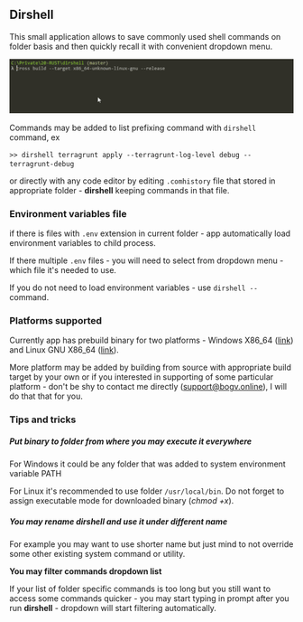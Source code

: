 ## Dirshell

This small application allows to save commonly used shell commands on folder basis and then quickly recall it with convenient dropdown menu.

![](https://raw.githubusercontent.com/bogvak/dirshell/master/img/demoopt.gif)

Commands may be added to list prefixing command with `dirshell` command, ex

```shell
>> dirshell terragrunt apply --terragrunt-log-level debug --terragrunt-debug
```

or directly with any code editor by editing `.comhistory` file that stored in appropriate folder - **dirshell** keeping commands in that file.

### Environment variables file

if there is files with `.env` extension in current folder - app automatically load environment variables to child process.

If there multiple `.env` files - you will need to select from dropdown menu - which file it's needed to use.

If you do not need to load environment variables - use `dirshell --` command.

### Platforms supported

Currently app has prebuild binary for two platforms - Windows X86_64 ([link](https://github.com/bogvak/dirshell/releases/latest/download/dirshell.exe)) and Linux GNU X86_64 ([link](https://github.com/bogvak/dirshell/releases/latest/download/dirshell)).

More platform may be added by building from source with appropriate build target by your own or if you interested in supporting of some particular platform - don't be shy to contact me directly ([support@bogv.online](mailto:support@bogv.online?subject=Dirshell)), I will do that that for you.

### Tips and tricks

##### Put binary to folder from where you may execute it everywhere

For Windows it could be any folder that was added to system environment variable PATH

For Linux it's recommended to use folder `/usr/local/bin`. Do not forget to assign executable mode for downloaded binary (*chmod +x*).

##### You may rename dirshell and use it under different name

For example you may want to use shorter name but just mind to not override some other existing system command or utility.

**You may filter commands dropdown list**

If your list of folder specific commands is too long but you still want to access some commands quicker - you may start typing in prompt after you run **dirshell** - dropdown will start filtering automatically.